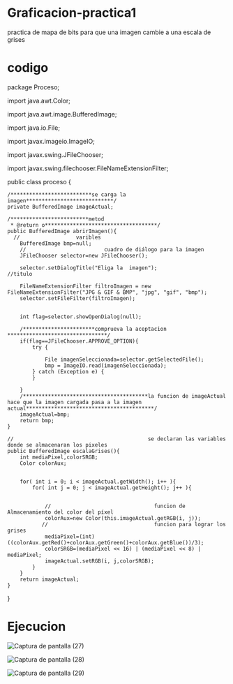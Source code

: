 # Graficacion-practica1
practica de mapa de bits para que una imagen cambie a una escala de grises
# codigo 
package Proceso;

import java.awt.Color;

import java.awt.image.BufferedImage;

import java.io.File;

import javax.imageio.ImageIO;

import javax.swing.JFileChooser;

import javax.swing.filechooser.FileNameExtensionFilter;


public class proceso {
    
    /**************************se carga la imagen****************************/
    private BufferedImage imageActual;
    
    /*************************metod
	 * @return o************************************/
    public BufferedImage abrirImagen(){
      //                  varibles 
        BufferedImage bmp=null;
        //                         cuadro de diálogo para la imagen
        JFileChooser selector=new JFileChooser();
   
        selector.setDialogTitle("Eliga la  imagen");                   //titulo 
    
        FileNameExtensionFilter filtroImagen = new FileNameExtensionFilter("JPG & GIF & BMP", "jpg", "gif", "bmp");
        selector.setFileFilter(filtroImagen);
	
      
        int flag=selector.showOpenDialog(null);
	
        /***********************comprueva la aceptacion ********************************/
        if(flag==JFileChooser.APPROVE_OPTION){
            try {
                
                File imagenSeleccionada=selector.getSelectedFile();
                bmp = ImageIO.read(imagenSeleccionada);
            } catch (Exception e) {
            }
                 
        }
        /****************************************la funcion de imageActual hace que la imagen cargada pasa a la imagen actual*****************************************/
        imageActual=bmp;
        return bmp;
    }
    
    //                                           se declaran las variables donde se almacenaran los pixeles 
    public BufferedImage escalaGrises(){
        int mediaPixel,colorSRGB;
        Color colorAux;
                
   
        for( int i = 0; i < imageActual.getWidth(); i++ ){
            for( int j = 0; j < imageActual.getHeight(); j++ ){
		    
		    
                //                                 funcion de Almacenamiento del color del píxel
                colorAux=new Color(this.imageActual.getRGB(i, j));
               //                                  funcion para lograr los grises 
                mediaPixel=(int)((colorAux.getRed()+colorAux.getGreen()+colorAux.getBlue())/3);
                colorSRGB=(mediaPixel << 16) | (mediaPixel << 8) | mediaPixel;
                imageActual.setRGB(i, j,colorSRGB);
            }
        }
        return imageActual;
    }
}
# Ejecucion 
![Captura de pantalla (27)](https://user-images.githubusercontent.com/73785441/97923544-c4ef2580-1d23-11eb-943c-a2376ed438fe.png)

![Captura de pantalla (28)](https://user-images.githubusercontent.com/73785441/97923583-d7695f00-1d23-11eb-893f-55e163d08819.png)

![Captura de pantalla (29)](https://user-images.githubusercontent.com/73785441/97923634-ec45f280-1d23-11eb-8299-fb37591d7117.png)
